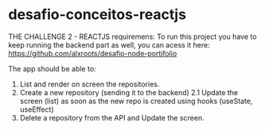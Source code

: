 # desafio-conceitos-reactjs
THE CHALLENGE 2 - REACTJS
requiremens: To run this project you have to keep running the backend part as well, you can acess it here: https://github.com/alxroots/desafio-node-portifolio

The app should be able to:
  1. List and render on screen the repositories.
  2. Create a new repository (sending it to the backend)
    2.1 Update the screen (list) as soon as the new repo is created using hooks (useState, useEffect)
  3. Delete a repository from the API and Update the screen.
